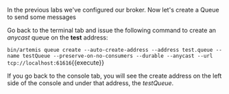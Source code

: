 In the previous labs we've configured our broker. Now let's create a Queue to send some messages

Go back to the terminal tab and issue the following command to create an *anycast* queue on the **test** address:

`bin/artemis queue create --auto-create-address --address test.queue --name testQueue --preserve-on-no-consumers --durable --anycast --url tcp://localhost:61616`{{execute}}

If you go back to the console tab, you will see the create address on the left side of the console and under that address, the *testQueue*.
